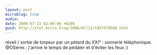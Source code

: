 ```yaml
---
layout: post
microblog: true
audio: 
date: 2008-07-13 02:00:00 +0200
guid: http://xtof.micro.blog/2008/07/13/t857470500.html
---
```

réveil / sortie de torpeur par un pétard du XXI° : sonnerie téléphonique. @OSeres : j'arrive le temps de pédaler et d'éviter les feux :)
